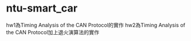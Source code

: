 # ntu-smart_car
hw1為Timing Analysis of the CAN Protocol的實作
hw2為Timing Analysis of the CAN Protocol加上退火演算法的實作
